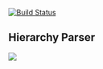[![Build Status](https://travis-ci.org/riqra/hierarchy-parser.svg?branch=master)](https://travis-ci.org/riqra/hierarchy-parser)

## Hierarchy Parser

![](https://res.cloudinary.com/riqra/image/upload/v1513825837/github/hierarchy-parser.svg)
